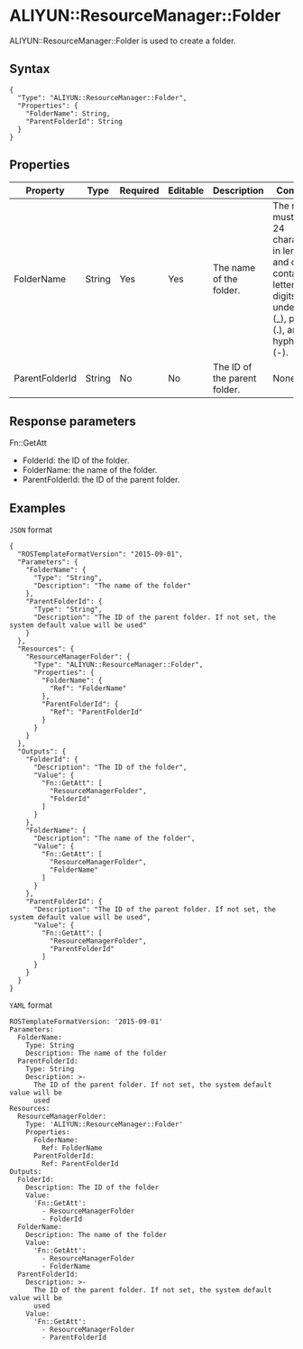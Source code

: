 # ALIYUN::ResourceManager::Folder

ALIYUN::ResourceManager::Folder is used to create a folder.

## Syntax

```
{
  "Type": "ALIYUN::ResourceManager::Folder",
  "Properties": {
    "FolderName": String,
    "ParentFolderId": String
  }
}
```

## Properties

|Property|Type|Required|Editable|Description|Constraint|
|--------|----|--------|--------|-----------|----------|
|FolderName|String|Yes|Yes|The name of the folder.|The name must be 1 to 24 characters in length and can contain letters, digits, underscores \(\_\), periods \(.\), and hyphens \(-\).|
|ParentFolderId|String|No|No|The ID of the parent folder.|None|

## Response parameters

Fn::GetAtt

-   FolderId: the ID of the folder.
-   FolderName: the name of the folder.
-   ParentFolderId: the ID of the parent folder.

## Examples

`JSON` format

```
{
  "ROSTemplateFormatVersion": "2015-09-01",
  "Parameters": {
    "FolderName": {
      "Type": "String",
      "Description": "The name of the folder"
    },
    "ParentFolderId": {
      "Type": "String",
      "Description": "The ID of the parent folder. If not set, the system default value will be used"
    }
  },
  "Resources": {
    "ResourceManagerFolder": {
      "Type": "ALIYUN::ResourceManager::Folder",
      "Properties": {
        "FolderName": {
          "Ref": "FolderName"
        },
        "ParentFolderId": {
          "Ref": "ParentFolderId"
        }
      }
    }
  },
  "Outputs": {
    "FolderId": {
      "Description": "The ID of the folder",
      "Value": {
        "Fn::GetAtt": [
          "ResourceManagerFolder",
          "FolderId"
        ]
      }
    },
    "FolderName": {
      "Description": "The name of the folder",
      "Value": {
        "Fn::GetAtt": [
          "ResourceManagerFolder",
          "FolderName"
        ]
      }
    },
    "ParentFolderId": {
      "Description": "The ID of the parent folder. If not set, the system default value will be used",
      "Value": {
        "Fn::GetAtt": [
          "ResourceManagerFolder",
          "ParentFolderId"
        ]
      }
    }
  }
}
```

`YAML` format

```
ROSTemplateFormatVersion: '2015-09-01'
Parameters:
  FolderName:
    Type: String
    Description: The name of the folder
  ParentFolderId:
    Type: String
    Description: >-
      The ID of the parent folder. If not set, the system default value will be
      used
Resources:
  ResourceManagerFolder:
    Type: 'ALIYUN::ResourceManager::Folder'
    Properties:
      FolderName:
        Ref: FolderName
      ParentFolderId:
        Ref: ParentFolderId
Outputs:
  FolderId:
    Description: The ID of the folder
    Value:
      'Fn::GetAtt':
        - ResourceManagerFolder
        - FolderId
  FolderName:
    Description: The name of the folder
    Value:
      'Fn::GetAtt':
        - ResourceManagerFolder
        - FolderName
  ParentFolderId:
    Description: >-
      The ID of the parent folder. If not set, the system default value will be
      used
    Value:
      'Fn::GetAtt':
        - ResourceManagerFolder
        - ParentFolderId
```

